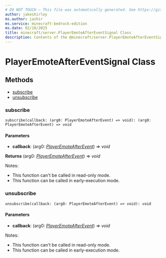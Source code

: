 ```yaml
---
# DO NOT TOUCH — This file was automatically generated. See https://github.com/mojang/minecraftapidocsgenerator to modify descriptions, examples, etc.
author: jakeshirley
ms.author: jashir
ms.service: minecraft-bedrock-edition
ms.date: 02/10/2025
title: minecraft/server.PlayerEmoteAfterEventSignal Class
description: Contents of the @minecraft/server.PlayerEmoteAfterEventSignal class.
---
```

# PlayerEmoteAfterEventSignal Class

## Methods
- [subscribe](#subscribe)
- [unsubscribe](#unsubscribe)

### **subscribe**
`
subscribe(callback: (arg0: PlayerEmoteAfterEvent) => void): (arg0: PlayerEmoteAfterEvent) => void
`

#### **Parameters**
- **callback**: (arg0: [*PlayerEmoteAfterEvent*](PlayerEmoteAfterEvent.md)) => *void*

**Returns** (arg0: [*PlayerEmoteAfterEvent*](PlayerEmoteAfterEvent.md)) => *void*
  
Notes:
- This function can't be called in read-only mode.
- This function can be called in early-execution mode.

### **unsubscribe**
`
unsubscribe(callback: (arg0: PlayerEmoteAfterEvent) => void): void
`

#### **Parameters**
- **callback**: (arg0: [*PlayerEmoteAfterEvent*](PlayerEmoteAfterEvent.md)) => *void*
  
Notes:
- This function can't be called in read-only mode.
- This function can be called in early-execution mode.
